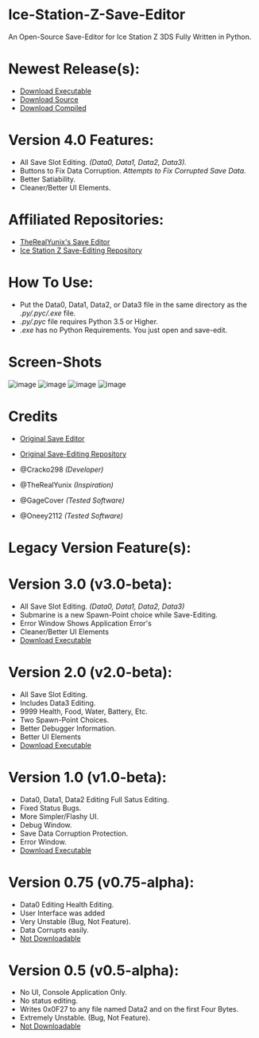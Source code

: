 # Ice-Station-Z-Save-Editor
An Open-Source Save-Editor for Ice Station Z 3DS Fully Written in Python.
# Newest Release(s):
- [Download Executable](https://github.com/Cracko298/Ice-Station-Z-Save-Editor/files/8309919/Ice.Station.Z.Save.Editor.V4.zip)
- [Download Source](https://github.com/Cracko298/Ice-Station-Z-Save-Editor/files/8309918/Script.v4.zip)
- [Download Compiled](https://github.com/Cracko298/Ice-Station-Z-Save-Editor/files/8309917/Compiled.Script.v4.zip)


# Version 4.0 Features:
- All Save Slot Editing. *(Data0, Data1, Data2, Data3).*
- Buttons to Fix Data Corruption. *Attempts to Fix Corrupted Save Data.*
- Better Satiability.
- Cleaner/Better UI Elements.

# Affiliated Repositories:
- [TheRealYunix's Save Editor](https://github.com/TheRealYunix/Ice-Station-Z-Save-Editor)
- [Ice Station Z Save-Editing Repository](https://github.com/Cracko298/Ice-Station-Z-Save-Editing)

# How To Use:
- Put the Data0, Data1, Data2, or Data3 file in the same directory as the *.py/.pyc/.exe* file.
- *.py/.pyc* file requires Python 3.5 or Higher.
- *.exe* has no Python Requirements. You just open and save-edit.

# Screen-Shots
![image](https://user-images.githubusercontent.com/78656905/158076049-73e17b55-509b-42d7-bfbf-15cac55e14da.png)
![image](https://user-images.githubusercontent.com/78656905/158076096-6a93a30e-65b0-4bc1-9e9e-abeb44fa764e.png)
![image](https://user-images.githubusercontent.com/78656905/158076118-b9620cf7-3001-4250-ad95-4e6fdb3af343.png)
![image](https://user-images.githubusercontent.com/78656905/158076238-4f7ab030-9059-4b09-885f-84842987709b.png)



# Credits
- [Original Save Editor](https://github.com/TheRealYunix/Ice-Station-Z-Save-Editor)
- [Original Save-Editing Repository](https://github.com/Cracko298/Ice-Station-Z-Save-Editing)

- @Cracko298        *(Developer)*
- @TheRealYunix     *(Inspiration)*
- @GageCover        *(Tested Software)*
- @Oneey2112        *(Tested Software)*

# Legacy Version Feature(s):

# Version 3.0 (v3.0-beta):
- All Save Slot Editing. *(Data0, Data1, Data2, Data3)*
- Submarine is a new Spawn-Point choice while Save-Editing.
- Error Window Shows Application Error's
- Cleaner/Better UI Elements
- [Download Executable](https://github.com/Cracko298/Ice-Station-Z-Save-Editor/blob/main/Versions/Ice%20Station%20Z%20Save%20Editor%20V3.zip?raw=true)

# Version 2.0 (v2.0-beta):
- All Save Slot Editing.
- Includes Data3 Editing.
- 9999 Health, Food, Water, Battery, Etc.
- Two Spawn-Point Choices.
- Better Debugger Information.
- Better UI Elements
- [Download Executable](https://github.com/Cracko298/Ice-Station-Z-Save-Editor/blob/main/Versions/Ice%20Station%20Z%20Save%20Editor%20V2.zip?raw=true)

# Version 1.0 (v1.0-beta):
- Data0, Data1, Data2 Editing Full Satus Editing.
- Fixed Status Bugs.
- More Simpler/Flashy UI.
- Debug Window.
- Save Data Corruption Protection.
- Error Window.
- [Download Executable](https://github.com/Cracko298/Ice-Station-Z-Save-Editor/blob/main/Versions/Ice%20Station%20Z%20Save%20Editor%20v1.zip?raw=true)

# Version 0.75 (v0.75-alpha):
- Data0 Editing Health Editing.
- User Interface was added
- Very Unstable (Bug, Not Feature).
- Data Corrupts easily.
- [Not Downloadable](https://cracko298.xyz/ErrorDwnl.html)

# Version 0.5 (v0.5-alpha):
- No UI, Console Application Only.
- No status editing.
- Writes 0x0F27 to any file named Data2 and on the first Four Bytes.
- Extremely Unstable. (Bug, Not Feature).
- [Not Downloadable](https://cracko298.xyz/ErrorDwnl.html)
